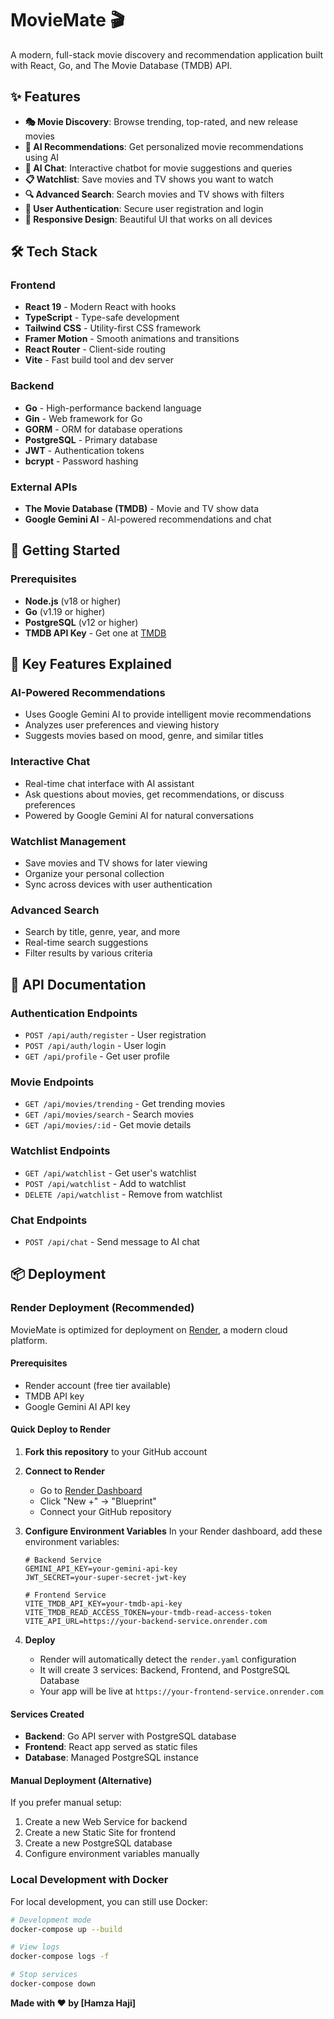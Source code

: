 # MovieMate 🎬

A modern, full-stack movie discovery and recommendation application built with React, Go, and The Movie Database (TMDB) API.

## ✨ Features

- **🎭 Movie Discovery**: Browse trending, top-rated, and new release movies
- **🤖 AI Recommendations**: Get personalized movie recommendations using AI
- **💬 AI Chat**: Interactive chatbot for movie suggestions and queries
- **📋 Watchlist**: Save movies and TV shows you want to watch
- **🔍 Advanced Search**: Search movies and TV shows with filters
- **👤 User Authentication**: Secure user registration and login
- **📱 Responsive Design**: Beautiful UI that works on all devices

## 🛠️ Tech Stack

### Frontend
- **React 19** - Modern React with hooks
- **TypeScript** - Type-safe development
- **Tailwind CSS** - Utility-first CSS framework
- **Framer Motion** - Smooth animations and transitions
- **React Router** - Client-side routing
- **Vite** - Fast build tool and dev server

### Backend
- **Go** - High-performance backend language
- **Gin** - Web framework for Go
- **GORM** - ORM for database operations
- **PostgreSQL** - Primary database
- **JWT** - Authentication tokens
- **bcrypt** - Password hashing

### External APIs
- **The Movie Database (TMDB)** - Movie and TV show data
- **Google Gemini AI** - AI-powered recommendations and chat

## 🚀 Getting Started

### Prerequisites

- **Node.js** (v18 or higher)
- **Go** (v1.19 or higher)
- **PostgreSQL** (v12 or higher)
- **TMDB API Key** - Get one at [TMDB](https://www.themoviedb.org/settings/api)


## 🎯 Key Features Explained

### AI-Powered Recommendations
- Uses Google Gemini AI to provide intelligent movie recommendations
- Analyzes user preferences and viewing history
- Suggests movies based on mood, genre, and similar titles

### Interactive Chat
- Real-time chat interface with AI assistant
- Ask questions about movies, get recommendations, or discuss preferences
- Powered by Google Gemini AI for natural conversations

### Watchlist Management
- Save movies and TV shows for later viewing
- Organize your personal collection
- Sync across devices with user authentication

### Advanced Search
- Search by title, genre, year, and more
- Real-time search suggestions
- Filter results by various criteria

## 📝 API Documentation

### Authentication Endpoints
- `POST /api/auth/register` - User registration
- `POST /api/auth/login` - User login
- `GET /api/profile` - Get user profile

### Movie Endpoints
- `GET /api/movies/trending` - Get trending movies
- `GET /api/movies/search` - Search movies
- `GET /api/movies/:id` - Get movie details

### Watchlist Endpoints
- `GET /api/watchlist` - Get user's watchlist
- `POST /api/watchlist` - Add to watchlist
- `DELETE /api/watchlist` - Remove from watchlist

### Chat Endpoints
- `POST /api/chat` - Send message to AI chat

## 📦 Deployment

### Render Deployment (Recommended)

MovieMate is optimized for deployment on [Render](https://render.com), a modern cloud platform.

#### Prerequisites
- Render account (free tier available)
- TMDB API key
- Google Gemini AI API key

#### Quick Deploy to Render

1. **Fork this repository** to your GitHub account

2. **Connect to Render**
   - Go to [Render Dashboard](https://dashboard.render.com)
   - Click "New +" → "Blueprint"
   - Connect your GitHub repository

3. **Configure Environment Variables**
   In your Render dashboard, add these environment variables:
   ```env
   # Backend Service
   GEMINI_API_KEY=your-gemini-api-key
   JWT_SECRET=your-super-secret-jwt-key
   
   # Frontend Service  
   VITE_TMDB_API_KEY=your-tmdb-api-key
   VITE_TMDB_READ_ACCESS_TOKEN=your-tmdb-read-access-token
   VITE_API_URL=https://your-backend-service.onrender.com
   ```

4. **Deploy**
   - Render will automatically detect the `render.yaml` configuration
   - It will create 3 services: Backend, Frontend, and PostgreSQL Database
   - Your app will be live at `https://your-frontend-service.onrender.com`

#### Services Created
- **Backend**: Go API server with PostgreSQL database
- **Frontend**: React app served as static files
- **Database**: Managed PostgreSQL instance

#### Manual Deployment (Alternative)
If you prefer manual setup:
1. Create a new Web Service for backend
2. Create a new Static Site for frontend  
3. Create a new PostgreSQL database
4. Configure environment variables manually

### Local Development with Docker

For local development, you can still use Docker:

```bash
# Development mode
docker-compose up --build

# View logs
docker-compose logs -f

# Stop services
docker-compose down
```

**Made with ❤️ by [Hamza Haji]**
